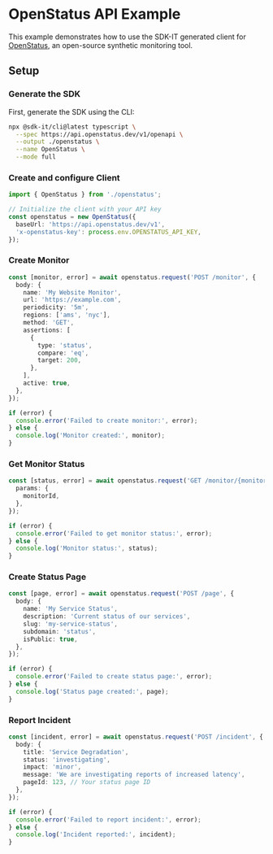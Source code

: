 # OpenStatus API Example

This example demonstrates how to use the SDK-IT generated client for [OpenStatus](https://www.openstatus.dev/), an open-source synthetic monitoring tool.

## Setup

### Generate the SDK

First, generate the SDK using the CLI:

```bash
npx @sdk-it/cli@latest typescript \
  --spec https://api.openstatus.dev/v1/openapi \
  --output ./openstatus \
  --name OpenStatus \
  --mode full
```

### Create and configure Client

```typescript
import { OpenStatus } from './openstatus';

// Initialize the client with your API key
const openstatus = new OpenStatus({
  baseUrl: 'https://api.openstatus.dev/v1',
  'x-openstatus-key': process.env.OPENSTATUS_API_KEY,
});
```

### Create Monitor

```typescript
const [monitor, error] = await openstatus.request('POST /monitor', {
  body: {
    name: 'My Website Monitor',
    url: 'https://example.com',
    periodicity: '5m',
    regions: ['ams', 'nyc'],
    method: 'GET',
    assertions: [
      {
        type: 'status',
        compare: 'eq',
        target: 200,
      },
    ],
    active: true,
  },
});

if (error) {
  console.error('Failed to create monitor:', error);
} else {
  console.log('Monitor created:', monitor);
}
```

### Get Monitor Status

```ts
const [status, error] = await openstatus.request('GET /monitor/{monitorId}', {
  params: {
    monitorId,
  },
});

if (error) {
  console.error('Failed to get monitor status:', error);
} else {
  console.log('Monitor status:', status);
}
```

### Create Status Page

```typescript
const [page, error] = await openstatus.request('POST /page', {
  body: {
    name: 'My Service Status',
    description: 'Current status of our services',
    slug: 'my-service-status',
    subdomain: 'status',
    isPublic: true,
  },
});

if (error) {
  console.error('Failed to create status page:', error);
} else {
  console.log('Status page created:', page);
}
```

### Report Incident

```typescript
const [incident, error] = await openstatus.request('POST /incident', {
  body: {
    title: 'Service Degradation',
    status: 'investigating',
    impact: 'minor',
    message: 'We are investigating reports of increased latency',
    pageId: 123, // Your status page ID
  },
});

if (error) {
  console.error('Failed to report incident:', error);
} else {
  console.log('Incident reported:', incident);
}
```

